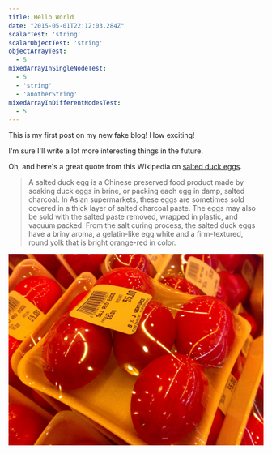 ```yaml
---
title: Hello World
date: "2015-05-01T22:12:03.284Z"
scalarTest: 'string'
scalarObjectTest: 'string'
objectArrayTest:
  - 5
mixedArrayInSingleNodeTest:
  - 5
  - 'string'
  - 'anotherString'
mixedArrayInDifferentNodesTest:
  - 5
---
```


This is my first post on my new fake blog! How exciting!

I'm sure I'll write a lot more interesting things in the future.

Oh, and here's a great quote from this Wikipedia on
[salted duck eggs](http://en.wikipedia.org/wiki/Salted_duck_egg).

> A salted duck egg is a Chinese preserved food product made by soaking duck
> eggs in brine, or packing each egg in damp, salted charcoal. In Asian
> supermarkets, these eggs are sometimes sold covered in a thick layer of salted
> charcoal paste. The eggs may also be sold with the salted paste removed,
> wrapped in plastic, and vacuum packed. From the salt curing process, the
> salted duck eggs have a briny aroma, a gelatin-like egg white and a
> firm-textured, round yolk that is bright orange-red in color.

![Chinese Salty Egg](./salty_egg.jpg)
